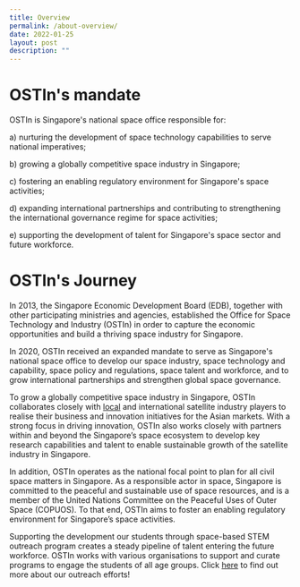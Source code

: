 ```yaml
---
title: Overview
permalink: /about-overview/
date: 2022-01-25
layout: post
description: ""
---
```

# OSTIn's mandate
OSTIn is Singapore's national space office responsible for:

a) nurturing the development of space technology capabilities to serve national imperatives;

b) growing a globally competitive space industry in Singapore;

c) fostering an enabling regulatory environment for Singapore's space activities;

d) expanding international partnerships and contributing to strengthening the international governance regime for space activities;

e) supporting the development of talent for Singapore's space sector and future workforce.

# OSTIn's Journey

In 2013, the Singapore Economic Development Board (EDB), together with other participating ministries and agencies, established the Office for Space Technology and Industry (OSTIn) in order to capture the economic opportunities and build a thriving space industry for Singapore. 

In 2020, OSTIn received an expanded mandate to serve as Singapore's national space office to develop our space industry, space technology and capability, space policy and regulations, space talent and workforce, and to grow international partnerships and strengthen global space governance. 
 
To grow a globally competitive space industry in Singapore, OSTIn collaborates closely with [local](/singapore-space-ecosystems/highlights) and international satellite industry players to realise their business and innovation initiatives for the Asian markets. With a strong focus in driving innovation, OSTIn also works closely with partners within and beyond the Singapore’s space ecosystem to develop key research capabilities and talent to enable sustainable growth of the satellite industry in Singapore. 

In addition, OSTIn operates as the national focal point to plan for all civil space matters in Singapore. As a responsible actor in space, Singapore is committed to the peaceful and sustainable use of space resources, and is a member of the United Nations Committee on the Peaceful Uses of Outer Space (COPUOS). To that end, OSTIn aims to foster an enabling regulatory environment for Singapore’s space activities.

Supporting the development our students through space-based STEM outreach program creates a steady pipeline of talent entering the future workforce. OSTIn works with various organisations to support and curate programs to engage the students of all age groups. Click [here](/resources/stem-outreach) to find out more about our outreach efforts!